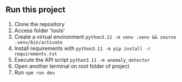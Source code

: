 ## Run this project

1) Clone the repository
2) Access folder 'tools'
3) Create a virtual environment ```python3.11 -m venv .venv && source .venv/bin/activate```
4) Install requirements with ```python3.11 -m pip install -r requirements.txt```
5) Execute the API script ```python3.11 -m anomaly_detector```
6) Open another terminal on root folder of project
7) Run ```npm run dev```
   
